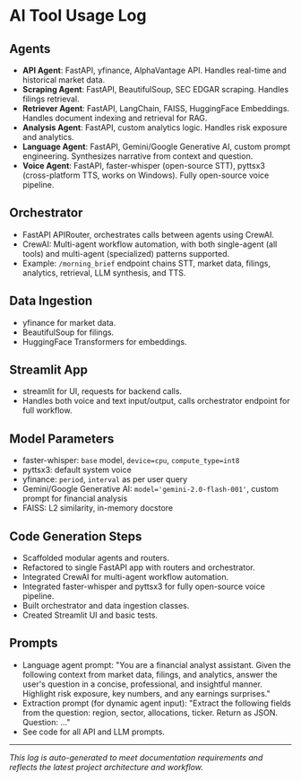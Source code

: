 # AI Tool Usage Log

## Agents
- **API Agent**: FastAPI, yfinance, AlphaVantage API. Handles real-time and historical market data.
- **Scraping Agent**: FastAPI, BeautifulSoup, SEC EDGAR scraping. Handles filings retrieval.
- **Retriever Agent**: FastAPI, LangChain, FAISS, HuggingFace Embeddings. Handles document indexing and retrieval for RAG.
- **Analysis Agent**: FastAPI, custom analytics logic. Handles risk exposure and analytics.
- **Language Agent**: FastAPI, Gemini/Google Generative AI, custom prompt engineering. Synthesizes narrative from context and question.
- **Voice Agent**: FastAPI, faster-whisper (open-source STT), pyttsx3 (cross-platform TTS, works on Windows). Fully open-source voice pipeline.

## Orchestrator
- FastAPI APIRouter, orchestrates calls between agents using CrewAI.
- CrewAI: Multi-agent workflow automation, with both single-agent (all tools) and multi-agent (specialized) patterns supported.
- Example: `/morning_brief` endpoint chains STT, market data, filings, analytics, retrieval, LLM synthesis, and TTS.

## Data Ingestion
- yfinance for market data.
- BeautifulSoup for filings.
- HuggingFace Transformers for embeddings.

## Streamlit App
- streamlit for UI, requests for backend calls.
- Handles both voice and text input/output, calls orchestrator endpoint for full workflow.

## Model Parameters
- faster-whisper: `base` model, `device=cpu`, `compute_type=int8`
- pyttsx3: default system voice
- yfinance: `period`, `interval` as per user query
- Gemini/Google Generative AI: `model='gemini-2.0-flash-001'`, custom prompt for financial analysis
- FAISS: L2 similarity, in-memory docstore

## Code Generation Steps
- Scaffolded modular agents and routers.
- Refactored to single FastAPI app with routers and orchestrator.
- Integrated CrewAI for multi-agent workflow automation.
- Integrated faster-whisper and pyttsx3 for fully open-source voice pipeline.
- Built orchestrator and data ingestion classes.
- Created Streamlit UI and basic tests.

## Prompts
- Language agent prompt: "You are a financial analyst assistant. Given the following context from market data, filings, and analytics, answer the user's question in a concise, professional, and insightful manner. Highlight risk exposure, key numbers, and any earnings surprises."
- Extraction prompt (for dynamic agent input): "Extract the following fields from the question: region, sector, allocations, ticker. Return as JSON. Question: ..."
- See code for all API and LLM prompts.

---

*This log is auto-generated to meet documentation requirements and reflects the latest project architecture and workflow.*
